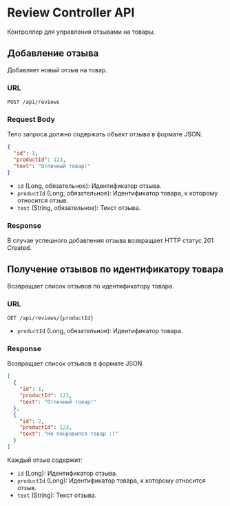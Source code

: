 # Review Controller API

Контроллер для управления отзывами на товары.

## Добавление отзыва

Добавляет новый отзыв на товар.

### URL

```
POST /api/reviews
```

### Request Body

Тело запроса должно содержать объект отзыва в формате JSON.

```json
{
  "id": 1,
  "productId": 123,
  "text": "Отличный товар!"
}
```

- `id` (Long, обязательное): Идентификатор отзыва.
- `productId` (Long, обязательное): Идентификатор товара, к которому относится отзыв.
- `text` (String, обязательное): Текст отзыва.

### Response

В случае успешного добавления отзыва возвращает HTTP статус 201 Created.

## Получение отзывов по идентификатору товара

Возвращает список отзывов по идентификатору товара.

### URL

```
GET /api/reviews/{productId}
```

- `productId` (Long, обязательное): Идентификатор товара.

### Response

Возвращает список отзывов в формате JSON.

```json
[
  {
    "id": 1,
    "productId": 123,
    "text": "Отличный товар!"
  },
  {
    "id": 2,
    "productId": 123,
    "text": "Не понравился товар :("
  }
]
```

Каждый отзыв содержит:
- `id` (Long): Идентификатор отзыва.
- `productId` (Long): Идентификатор товара, к которому относится отзыв.
- `text` (String): Текст отзыва.

